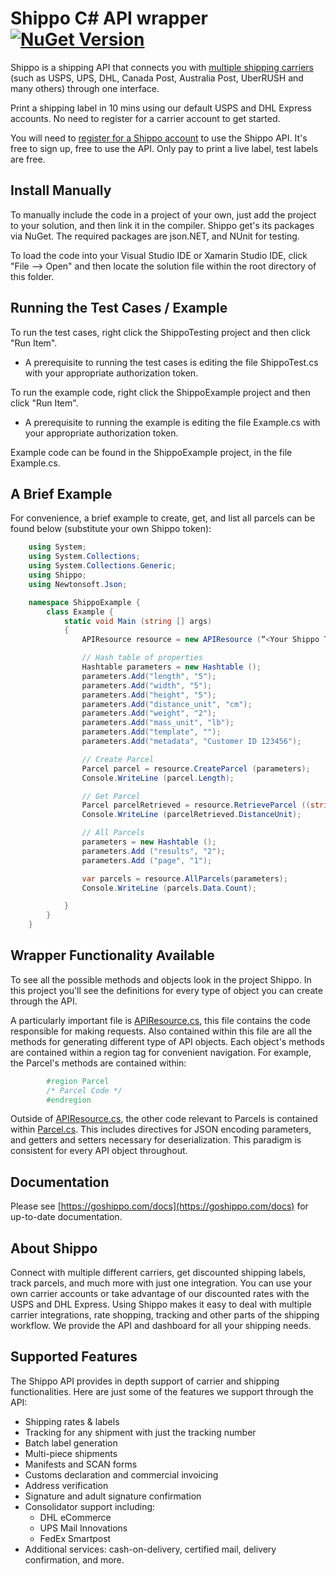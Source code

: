 # Shippo C# API wrapper [![NuGet Version](http://img.shields.io/nuget/v/Haukcode.GoShippo.svg?style=flat)](https://www.nuget.org/packages/Haukcode.GoShippo/)

Shippo is a shipping API that connects you with [multiple shipping carriers](https://goshippo.com/carriers/) (such as USPS, UPS, DHL, Canada Post, Australia Post, UberRUSH and many others) through one interface.

Print a shipping label in 10 mins using our default USPS and DHL Express accounts. No need to register for a carrier account to get started.

You will need to [register for a Shippo account](https://goshippo.com/) to use the Shippo API. It's free to sign up, free to use the API. Only pay to print a live label, test labels are free.

Install Manually
----------------
To manually include the code in a project of your own, just add the project to your solution, and then link it in the compiler.
Shippo get's its packages via NuGet. The required packages are json.NET, and NUnit for testing.

To load the code into your Visual Studio IDE or Xamarin Studio IDE, click "File --> Open" and then locate the solution file
within the root directory of this folder.

Running the Test Cases / Example
--------------------------------
To run the test cases, right click the ShippoTesting project and then click "Run Item".

- A prerequisite to running the test cases is editing the file ShippoTest.cs with your appropriate authorization token.

To run the example code, right click the ShippoExample project and then click "Run Item".

- A prerequisite to running the example is editing the file Example.cs with your appropriate authorization token.

Example code can be found in the ShippoExample project, in the file Example.cs.

A Brief Example
---------------
For convenience, a brief example to create, get, and list all parcels can be found below (substitute your own Shippo token):
```csharp
    using System;
    using System.Collections;
    using System.Collections.Generic;
    using Shippo;
    using Newtonsoft.Json;

    namespace ShippoExample {
        class Example {
            static void Main (string [] args)
            {
                APIResource resource = new APIResource (“<Your Shippo Token>“);

                // Hash table of properties
                Hashtable parameters = new Hashtable ();
                parameters.Add("length", "5");
                parameters.Add("width", "5");
                parameters.Add("height", "5");
                parameters.Add("distance_unit", "cm");
                parameters.Add("weight", "2");
                parameters.Add("mass_unit", "lb");
                parameters.Add("template", "");
                parameters.Add("metadata", "Customer ID 123456");

                // Create Parcel
                Parcel parcel = resource.CreateParcel (parameters);
                Console.WriteLine (parcel.Length);

                // Get Parcel
                Parcel parcelRetrieved = resource.RetrieveParcel ((string) parcel.ObjectId);
                Console.WriteLine (parcelRetrieved.DistanceUnit);

                // All Parcels
                parameters = new Hashtable ();
                parameters.Add ("results", "2");
                parameters.Add ("page", "1");

                var parcels = resource.AllParcels(parameters);
                Console.WriteLine (parcels.Data.Count);

            }
        }
    }
```
Wrapper Functionality Available
---------------------------
To see all the possible methods and objects look in the project Shippo. In this project you'll see the definitions for every type
of object you can create through the API.

A particularly important file is [APIResource.cs](/Shippo/APIResource.cs), this file contains the code responsible for making requests. Also contained
within this file are all the methods for generating different type of API objects. Each object's methods are contained within
a region tag for convenient navigation. For example, the Parcel's methods are contained within:
```csharp        
        #region Parcel
        /* Parcel Code */
        #endregion
```
Outside of [APIResource.cs](/Shippo/APIResource.cs), the other code relevant to Parcels is contained within [Parcel.cs](/Shippo/Parcel.cs). This includes directives for JSON encoding parameters, and getters and setters necessary for deserialization. This paradigm is consistent for every API object throughout.

## Documentation

Please see [https://goshippo.com/docs](https://goshippo.com/docs) for up-to-date documentation.

## About Shippo

Connect with multiple different carriers, get discounted shipping labels, track parcels, and much more with just one integration. You can use your own carrier accounts or take advantage of our discounted rates with the USPS and DHL Express. Using Shippo makes it easy to deal with multiple carrier integrations, rate shopping, tracking and other parts of the shipping workflow. We provide the API and dashboard for all your shipping needs.

## Supported Features

The Shippo API provides in depth support of carrier and shipping functionalities. Here are just some of the features we support through the API:

* Shipping rates & labels
* Tracking for any shipment with just the tracking number
* Batch label generation
* Multi-piece shipments
* Manifests and SCAN forms
* Customs declaration and commercial invoicing
* Address verification
* Signature and adult signature confirmation
* Consolidator support including:
	* DHL eCommerce
	* UPS Mail Innovations
	* FedEx Smartpost
* Additional services: cash-on-delivery, certified mail, delivery confirmation, and more.
